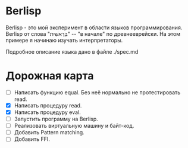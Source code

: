 # Berlisp
Berlisp - это мой эксперимент в области языков программирования. Berlisp от слова "בְּרֵאשִׁית" -- "в начале" по древнееврейски.
На этом примере я начинаю изучать интерпретаторы.

Подробное описание языка дано в файле ./spec.md

# Дорожная карта
- [ ] Написать функцию equal. Без неё нормально не протестировать read.
- [X] Написать процедуру read.
- [X] Написать процедуру eval.
- [ ] Запустить программу на Berlisp.
- [ ] Реализовать виртуальную машину и байт-код.
- [ ] Добавить Pattern matching.
- [ ] Добавить FFI.
